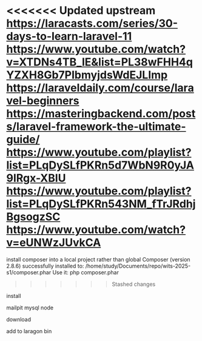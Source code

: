<<<<<<< Updated upstream
https://laracasts.com/series/30-days-to-learn-laravel-11
https://www.youtube.com/watch?v=XTDNs4TB_lE&list=PL38wFHH4qYZXH8Gb7PIbmyjdsWdEJLImp
https://laraveldaily.com/course/laravel-beginners
https://masteringbackend.com/posts/laravel-framework-the-ultimate-guide/
https://www.youtube.com/playlist?list=PLqDySLfPKRn5d7WbN9R0yJA9IRgx-XBlU
https://www.youtube.com/playlist?list=PLqDySLfPKRn543NM_fTrJRdhjBgsogzSC
https://www.youtube.com/watch?v=eUNWzJUvkCA
=======
install composer into a local project rather than global
Composer (version 2.8.6) successfully installed to: /home/study/Documents/repo/wits-2025-s1/composer.phar
Use it: php composer.phar
>>>>>>> Stashed changes

install

mailpit
mysql
node

download

add to laragon bin

